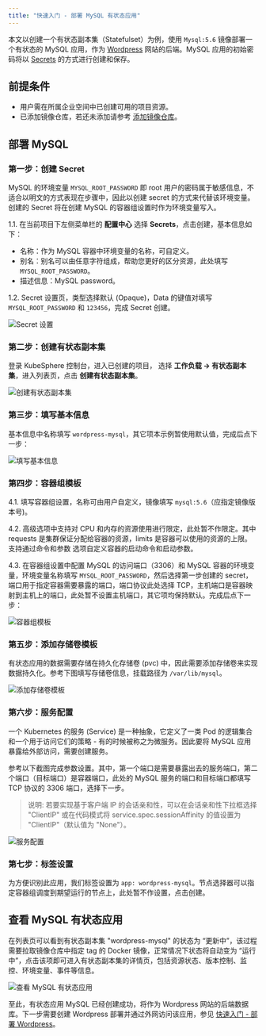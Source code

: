 ```yaml
---
title: "快速入门 - 部署 MySQL 有状态应用" 
---
```


本文以创建一个有状态副本集（Statefulset）为例，使用 `Mysql:5.6` 镜像部署一个有状态的 MySQL 应用，作为 [Wordpress](https://wordpress.org/) 网站的后端。MySQL 应用的初始密码将以 [Secrets](../../configuration/secrets) 的方式进行创建和保存。

## 前提条件

- 用户需在所属企业空间中已创建可用的项目资源。
- 已添加镜像仓库，若还未添加请参考 [添加镜像仓库](../../platform-management/image-registry)。

## 部署 MySQL

### 第一步：创建 Secret

MySQL 的环境变量 `MYSQL_ROOT_PASSWORD` 即 root 用户的密码属于敏感信息，不适合以明文的方式表现在步骤中，因此以创建 secret 的方式来代替该环境变量。创建的 Secret 将在创建 MySQL 的容器组设置时作为环境变量写入。

1.1. 在当前项目下左侧菜单栏的 **配置中心** 选择 **Secrets**，点击创建，基本信息如下：

- 名称：作为 MySQL 容器中环境变量的名称，可自定义。
- 别名：别名可以由任意字符组成，帮助您更好的区分资源，此处填写 `MYSQL_ROOT_PASSWORD`。
- 描述信息：MySQL password。


1.2. Secret 设置页，类型选择默认 (Opaque)，Data 的键值对填写 `MYSQL_ROOT_PASSWORD` 和 `123456`，完成 Secret 创建。

![Secret 设置](/mysql-secret-setting.png)


### 第二步：创建有状态副本集

登录 KubeSphere 控制台，进入已创建的项目， 选择 **工作负载 → 有状态副本集**，进入列表页，点击 **创建有状态副本集**。

![创建有状态副本集](/mysql-create-statefulset.png)

### 第三步：填写基本信息

基本信息中名称填写 `wordpress-mysql`，其它项本示例暂使用默认值，完成后点下一步：

![填写基本信息](/mysql-quick-start-1.png)

### 第四步：容器组模板

4.1. 填写容器组设置，名称可由用户自定义，镜像填写 `mysql:5.6`（应指定镜像版本号)。

4.2. 高级选项中支持对 CPU 和内存的资源使用进行限定，此处暂不作限定。其中 requests 是集群保证分配给容器的资源，limits 是容器可以使用的资源的上限。支持通过命令和参数 选项自定义容器的启动命令和启动参数。

4.3. 在容器组设置中配置 MySQL 的访问端口（3306）和 MySQL 容器的环境变量，环境变量名称填写 `MYSQL_ROOT_PASSWORD`，然后选择第一步创建的 secret，端口用于指定容器需要暴露的端口，端口协议此处选择 TCP，主机端口是容器映射到主机上的端口，此处暂不设置主机端口，其它项均保持默认。完成后点下一步：

![容器组模板](/mysql-quick-start-2.png)

### 第五步：添加存储卷模板

有状态应用的数据需要存储在持久化存储卷 (pvc) 中，因此需要添加存储卷来实现数据持久化。参考下图填写存储卷信息，挂载路径为 `/var/lib/mysql`。

![添加存储卷模板](/mysql-quick-start-3.png)

### 第六步：服务配置

一个 Kubernetes 的服务 (Service) 是一种抽象，它定义了一类 Pod 的逻辑集合和一个用于访问它们的策略 - 有的时候被称之为微服务。因此要将 MySQL 应用暴露给外部访问，需要创建服务。

参考以下截图完成参数设置。其中，第一个端口是需要暴露出去的服务端口，第二个端口（目标端口）是容器端口，此处的 MySQL 服务的端口和目标端口都填写 TCP 协议的 3306 端口，选择下一步。

> 说明: 若要实现基于客户端 IP 的会话亲和性，可以在会话亲和性下拉框选择 "ClientIP" 或在代码模式将 service.spec.sessionAffinity 的值设置为 "ClientIP"（默认值为 "None"）。

![服务配置](/mysql-quick-start-4.png)

### 第七步：标签设置

为方便识别此应用，我们标签设置为 `app: wordpress-mysql`。节点选择器可以指定容器组调度到期望运行的节点上，此处暂不作设置，点击创建。


## 查看 MySQL 有状态应用

在列表页可以看到有状态副本集 "wordpress-mysql" 的状态为 “更新中”，该过程需要拉取镜像仓库中指定 tag 的 Docker 镜像，正常情况下状态将自动变为 “运行中”，点击该项即可进入有状态副本集的详情页，包括资源状态、版本控制、监控、环境变量、事件等信息。

![查看 MySQL 有状态应用](/mysql-quick-start-5.png)

至此，有状态应用 MySQL 已经创建成功，将作为 Wordpress 网站的后端数据库。下一步需要创建 Wordpress 部署并通过外网访问该应用，参见 [快速入门 - 部署 Wordpress](../wordpress-deployment)。
